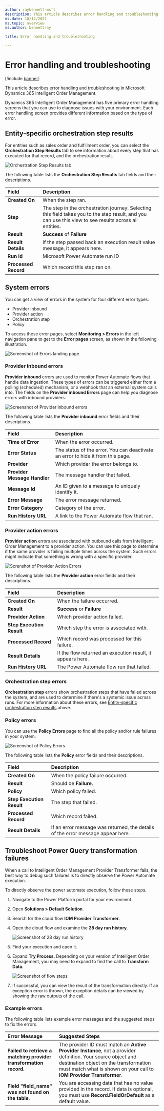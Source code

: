 ```yaml
---
author: raybennett-msft
description: This article describes error handling and troubleshooting in Microsoft Dynamics 365 Intelligent Order Management.
ms.date: 10/12/2022
ms.topic: overview
ms.author: bennettray

title: Error handling and troubleshooting

---
```

# Error handling and troubleshooting

[!include [banner](includes/banner.md)]

This article describes error handling and troubleshooting in Microsoft Dynamics 365 Intelligent Order Management.

Dynamics 365 Intelligent Order Management has five primary error handling screens that you can use to diagnose issues with your environment. Each error handling screen provides different information based on the type of error.

## Entity-specific orchestration step results

For entities such as sales order and fulfillment order, you can select the **Orchestration Step Results** tab to see information about every step that has executed for that record, and the orchestration result.

![Orchestration Step Results tab](media/troubleshooting-002.png)

The following table lists the **Orchestration Step Results** tab fields and their descriptions.

|**Field**|**Description**|
|:-|:-|
|**Created On**|When the step ran.|
|**Step**|The step in the orchestration journey. Selecting this field takes you to the step result, and you can use this view to see results across all entities.|
|**Result**|**Success** of **Failure**|
|**Result Details**|If the step passed back an execution result value message, it appears here. |
|**Run Id**|Microsoft Power Automate run ID|
|**Processed Record**|Which record this step ran on.|

## System errors

You can get a view of errors in the system for four different error types:

- Provider inbound
- Provider action
- Orchestration step
- Policy

To access these error pages, select **Monitoring \> Errors** in the left navigation pane to get to the **Error pages** screen, as shown in the following illustration.

![Screenshot of Errors landing page](media/troubleshooting-004.png)

### Provider inbound errors

**Provider inbound** errors are used to monitor Power Automate flows that handle data ingestion. These types of errors can be triggered either from a polling (scheduled) mechanism, or a webhook that an external system calls into. The fields on the **Provider inbound Errors** page can help you diagnose errors with inbound providers.

![Screenshot of Provider inbound errors](media/troubleshooting-005.png)

The following table lists the **Provider inbound** error fields and their descriptions.

|**Field**|**Description**|
|:-|:-|
|**Time of Error**|When the error occurred.|
|**Error Status**|The status of the error. You can deactivate an error to hide it from this page.|
|**Provider**|Which provider the error belongs to.|
|**Provider Message Handler**|The message handler that failed.|
|**Message Id**|An ID given to a message to uniquely identify it.|
|**Error Message**|The error message returned.|
|**Error Category**|Category of the error.|
|**Run History URL**|A link to the Power Automate flow that ran.|

### Provider action errors

**Provider action** errors are associated with outbound calls from Intelligent Order Management to a provider action. You can use this page to determine if the same provider is failing multiple times across the system. Such errors might indicate that something is wrong with a specific provider.

![Screnshot of Provider Action Errors](media/troubleshooting-006.png)

The following table lists the **Provider action** error fields and their descriptions.

|**Field**|**Description**|
|:-|:-|
|**Created On**|When the failure occurred.|
|**Result**|**Success** or **Failure**|
|**Provider Action**|Which provider action failed.|
|**Step Execution Result**|Which step the error is associated with.|
|**Processed Record**|Which record was processed for this failure.|
|**Result Details**|If the flow returned an execution result, it appears here.|
|**Run History URL**|The Power Automate flow run that failed.|

### Orchestration step errors

**Orchestration step** errors show orchestration steps that have failed across the system, and are used to determine if there's a systemic issue across runs. For more information about these errors, see [Entity-specific orchestration step results](#entity--specific-orchestration-step-results) above.

### Policy errors

You can use the **Policy Errors** page to find all the policy and/or rule failures in your system. 

![Screenshot of Policy Errors](media/troubleshooting-007.png)

The following table lists the **Policy** error fields and their descriptions.

|**Field**|**Description**|
|:-|:-|
|**Created On**|When the policy failure occurred.|
|**Result**|Should be **Failure**.|
|**Policy**|Which policy failed.|
|**Step Execution Result**|The step that failed.|
|**Processed Record**|Which record failed.|
|**Result Details**|If an error message was returned, the details of the error message appear here.|

## Troubleshoot Power Query transformation failures

When a call to Intelligent Order Management Provider Transformer fails, the best way to debug such failures is to directly observe the Power Automate execution.

To directly observe the power automate execution, follow these steps.

1. Navigate to the Power Platform portal for your environment.
1. Open **Solutions \> Default Solution**.
1. Search for the cloud flow **IOM Provider Transformer**.
1. Open the cloud flow and examine the **28 day run history**.

    ![Screenshot of 28 day run history](media/troubleshooting-009.png)

1. Find your execution and open it.
1. Expand **Try Process**. Depending on your version of Intelligent Order Management, you may need to expand to find the call to **Transform Data**.

    ![Screenshot of flow steps](media/troubleshooting-010.png)

1. If successful, you can view the result of the transformation directly. If an exception error is thrown, the exception details can be viewed by showing the raw outputs of the call.

### Example errors

The following table lists example error messages and the suggested steps to fix the errors.

|**Error Message**|**Suggested Steps**|
|:-|:-|
|**Failed to retrieve a matching provider transformation record**.|The provider ID must match an **Active Provider Instance**, not a provider definition. Your source object and destination object on the transformation must match what is shown on your call to **IOM Provider Transformer**.|
|**Field "field\_name" was not found on the table**.|You are accessing data that has no value provided in the record. If data is optional, you must use **Record.FieldOrDefault** as a default value.|
